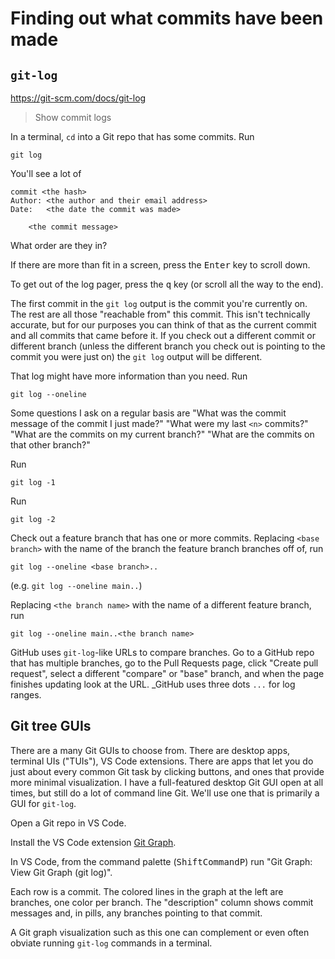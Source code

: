 # Finding out what commits have been made

## `git-log`

<https://git-scm.com/docs/git-log>

> Show commit logs

In a terminal, `cd` into a Git repo that has some commits. Run

```shell
git log
```

You'll see a lot of

```
commit <the hash>
Author: <the author and their email address>
Date:   <the date the commit was made>

    <the commit message>
```

What order are they in?

If there are more than fit in a screen, press the <kbd>Enter</kbd> key to scroll down.

To get out of the log pager, press the <kbd>q</kbd> key (or scroll all the way to the end).

The first commit in the `git log` output is the commit you're currently on. The rest are all those "reachable from" this commit. This isn't technically accurate, but for our purposes you can think of that as the current commit and all commits that came before it. If you check out a different commit or different branch (unless the different branch you check out is pointing to the commit you were just on) the `git log` output will be different.

That log might have more information than you need. Run

```
git log --oneline
```

Some questions I ask on a regular basis are "What was the commit message of the commit I just made?" "What were my last `<n>` commits?" "What are the commits on my current branch?" "What are the commits on that other branch?"

Run

```shell
git log -1
```

Run

```shell
git log -2
```

Check out a feature branch that has one or more commits. Replacing `<base branch>` with the name of the branch the feature branch branches off of, run

```shell
git log --oneline <base branch>..
```

(e.g. `git log --oneline main..`)

Replacing `<the branch name>` with the name of a different feature branch, run

```shell
git log --oneline main..<the branch name>
```

GitHub uses `git-log`-like URLs to compare branches. Go to a GitHub repo that has multiple branches, go to the Pull Requests page, click "Create pull request", select a different "compare" or "base" branch, and when the page finishes updating look at the URL. _GitHub uses three dots `...` for log ranges.

## Git tree GUIs

There are a many Git GUIs to choose from. There are desktop apps, terminal UIs ("TUIs"), VS Code extensions. There are apps that let you do just about every common Git task by clicking buttons, and ones that provide more minimal visualization. I have a full-featured desktop Git GUI open at all times, but still do a lot of command line Git. We'll use one that is primarily a GUI for `git-log`.

Open a Git repo in VS Code. 

Install the VS Code extension [Git Graph](https://marketplace.visualstudio.com/items?itemName=mhutchie.git-graph).

In VS Code, from the command palette (<kbd>Shift</kbd><kbd>Command</kbd><kbd>P</kbd>) run "Git Graph: View Git Graph (git log)".

Each row is a commit. The colored lines in the graph at the left are branches, one color per branch. The "description" column shows commit messages and, in pills, any branches pointing to that commit.

A Git graph visualization such as this one can complement or even often obviate running `git-log` commands in a terminal.
